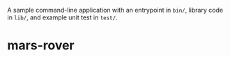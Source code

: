 A sample command-line application with an entrypoint in `bin/`, library code
in `lib/`, and example unit test in `test/`.
# mars-rover
